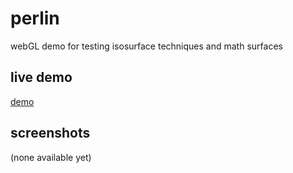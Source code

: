 # perlin
webGL demo for testing isosurface techniques and math surfaces

## live demo

[demo](https://luaek.com/demos/isosurface)

## screenshots

(none available yet)